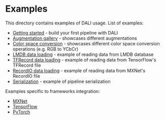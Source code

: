 # Examples

This directory contains examples of DALI usage. List of examples:

- [Getting started](getting%20started.ipynb) - build your first pipeline with DALI
- [Augmentation gallery](augmentation_gallery.ipynb) - showcases different augmentations
- [Color space conversion](color_space_conversion.ipynb) - showcases different color space conversion operations (e.g. RGB to YCbCr)
- [LMDB data loading](dataloading_lmdb.ipynb) - example of reading data from LMDB database
- [TFRecord data loading](dataloading_tfrecord.ipynb) - example of reading data from TensorFlow's TFRecord file
- [RecordIO data loading](dataloading_recordio.ipynb) - example of reading data from MXNet's RecordIO file
- [Serialization](serialization.ipynb) - example of pipeline serialization

Examples specific to frameworks integration:

- [MXNet](mxnet)
- [TensorFlow](tensorflow)
- [PyTorch](pytorch)
